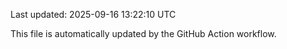 Last updated: 2025-09-16 13:22:10 UTC

This file is automatically updated by the GitHub Action workflow.
